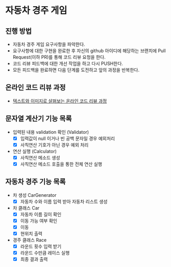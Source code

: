 # 자동차 경주 게임
## 진행 방법
* 자동차 경주 게임 요구사항을 파악한다.
* 요구사항에 대한 구현을 완료한 후 자신의 github 아이디에 해당하는 브랜치에 Pull Request(이하 PR)를 통해 코드 리뷰 요청을 한다.
* 코드 리뷰 피드백에 대한 개선 작업을 하고 다시 PUSH한다.
* 모든 피드백을 완료하면 다음 단계를 도전하고 앞의 과정을 반복한다.

## 온라인 코드 리뷰 과정
* [텍스트와 이미지로 살펴보는 온라인 코드 리뷰 과정](https://github.com/next-step/nextstep-docs/tree/master/codereview)

## 문자열 계산기 기능 목록
- 입력된 내용 validation 확인 (Validator)
  - [x] 입력값이 null 이거나 빈 공백 문자일 경우 예외처리
  - [x] 사칙연산 기호가 아닌 경우 예외 처리 
- 연산 실행 (Calculator)
  - [x] 사칙연산 메소드 생성
  - [x] 사칙연산 메소드 호출을 통한 전체 연산 실행

## 자동차 경주 기능 목록
- 차 생성 CarGenerator
  - [x] 자동차 수와 이름 입력 받아 자동차 리스트 생성
- 차 클래스 Car
  - [x] 자동차 이름 길이 확인
  - [x] 이동 가능 여부 확인
  - [x] 이동
  - [x] 현위치 출력
- 경주 클래스 Race
  - [x] 라운드 횟수 입력 받기
  - [x] 라운드 수만큼 레이스 실행
  - [x] 최종 결과 출력